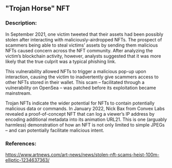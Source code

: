 ## "Trojan Horse" NFT

### Description:
In September 2021, one victim tweeted that their assets had been possibly stolen after interacting with maliciously-airdropped NFTs. The prospect of scammers being able to steal victims’ assets by sending them malicious NFTs caused concern across the NFT community. After analyzing the victim’s blockchain activity, however, analysts suggested that it was more likely that the true culprit was a typical phishing link.

This vulnerability allowed NFTs to trigger a malicious pop-up upon interaction, causing the victim to inadvertently give scammers access to other NFTs stored in their wallet. This scam – facilitated through a vulnerability on OpenSea – was patched before its exploitation became mainstream. 

Trojan NFTs indicate the wider potential for NFTs to contain potentially malicious data or commands. In January 2022, Nick Bax from Convex Labs revealed a proof-of-concept NFT that can log a viewer’s IP address by encoding additional metadata into its animation URL21. This is one (arguably harmless) demonstration of how an NFT is not only limited to simple JPEGs – and can potentially facilitate malicious intent.

### References:
https://www.artnews.com/art-news/news/stolen-nft-scams-heist-100m-elliptic-1234637363/